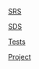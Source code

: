 [SRS](https://github.com/LubluLabi/process-thread_mngr-TRiTPO_2-/tree/main/SRS)

[SDS](https://github.com/LubluLabi/process-thread_mngr-TRiTPO_2-/tree/main/SDS)

[Tests](https://github.com/LubluLabi/process-thread_mngr-TRiTPO_2-/tree/main/Tests)

[Project](https://github.com/LubluLabi/task_manager)
